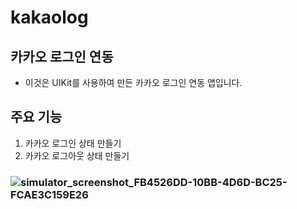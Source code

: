 # kakaolog

## 카카오 로그인 연동

- 이것은 UIKit를 사용하여 만든 카카오 로그인 연동 앱입니다.

## 주요 기능
1. 카카오 로그인 상태 만들기
2. 카카오 로그아웃 상태 만들기


### ![simulator_screenshot_FB4526DD-10BB-4D6D-BC25-FCAE3C159E26](https://user-images.githubusercontent.com/79952915/219051726-2450d27e-27ef-4d62-8032-3c9e1bf492c1.png)
